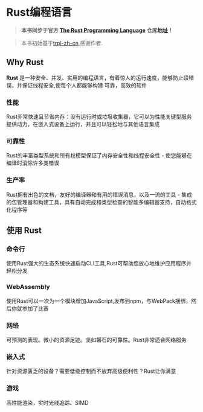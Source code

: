 # Rust编程语言

> **本书同步于官方 [The Rust Programming Language](https://doc.rust-lang.org/book/) 仓库[地址](https://github.com/rust-lang/book)！**

> 本书初始基于[trpl-zh-cn](https://kaisery.github.io/trpl-zh-cn/foreword.html),感谢作者.

## Why Rust

**Rust** 是一种安全、并发、实用的编程语言，有着惊人的运行速度，能够防止段错误，并保证线程安全,使每个人都能够构建
可靠，高效的软件

### 性能

Rust非常快速且节省内存：没有运行时或垃圾收集器，它可以为性能关键型服务提供动力，在嵌入式设备上运行，并且可以轻松地与其他语言集成

### 可靠性

Rust的丰富类型系统和所有权模型保证了内存安全性和线程安全性 - 使您能够在编译时消除许多类错误

### 生产率

Rust拥有出色的文档，友好的编译器和有用的错误消息，以及一流的工具 - 集成的包管理器和构建工具，具有自动完成和类型检查的智能多编辑器支持，自动格式化程序等

## 使用 Rust

### 命令行

使用Rust强大的生态系统快速启动CLI工具,Rust可帮助您放心地维护应用程序并轻松分发</p>

### WebAssembly

使用Rust可以一次为一个模块增加JavaScript,发布到npm，与WebPack捆绑，然后你就参加了比赛

### 网络

可预测的表现。微小的资源足迹。坚如磐石的可靠性。Rust非常适合网络服务

### 嵌入式

针对资源匮乏的设备？需要低级控制而不放弃高级便利性？Rust让你满意

### 游戏

高性能渲染，实时光线追踪、SIMD
